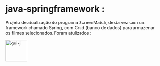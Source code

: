 # java-springframework :
Projeto de atualização do programa ScreenMatch, desta vez com um framework chamado Spring, com Crud (banco de dados) para armazenar os filmes selecionados.
Foram atulizados :

<img align="center" alt="gui-j" height="70" width="70" src="https://cdn.jsdelivr.net/gh/devicons/devicon/icons/java/java-original-wordmark.svg">
          

           
          
